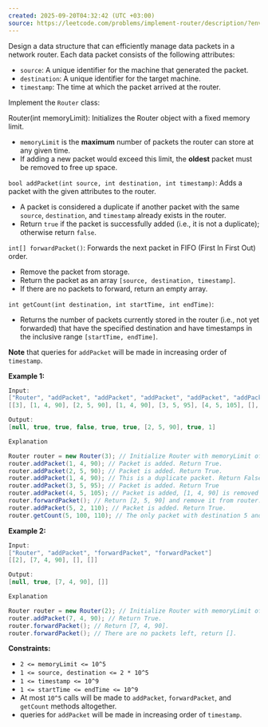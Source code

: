 ```yaml
---
created: 2025-09-20T04:32:42 (UTC +03:00)
source: https://leetcode.com/problems/implement-router/description/?envType=daily-question&envId=2025-09-20
---
```

Design a data structure that can efficiently manage data packets in a network router. Each data packet consists of the following attributes:

 * `source`: A unique identifier for the machine that generated the packet.
 * `destination`: A unique identifier for the target machine.
 * `timestamp`: The time at which the packet arrived at the router.

Implement the `Router` class:

Router(int memoryLimit): Initializes the Router object with a fixed memory limit.

 * `memoryLimit` is the **maximum** number of packets the router can store at any given time.
 * If adding a new packet would exceed this limit, the **oldest** packet must be removed to free up space.

`bool addPacket(int source, int destination, int timestamp)`: Adds a packet with the given attributes to the router.

 * A packet is considered a duplicate if another packet with the same `source`, `destination`, and `timestamp` already exists in the router.
 * Return `true` if the packet is successfully added (i.e., it is not a duplicate); otherwise return `false`.

`int[] forwardPacket()`: Forwards the next packet in FIFO (First In First Out) order.

 * Remove the packet from storage.
 * Return the packet as an array `[source, destination, timestamp]`.
 * If there are no packets to forward, return an empty array.

`int getCount(int destination, int startTime, int endTime)`:

 * Returns the number of packets currently stored in the router (i.e., not yet forwarded) that have the specified destination and have timestamps in the inclusive range `[startTime, endTime]`.

**Note** that queries for `addPacket` will be made in increasing order of `timestamp`.


**Example 1:**

``` Java
Input:
["Router", "addPacket", "addPacket", "addPacket", "addPacket", "addPacket", "forwardPacket", "addPacket", "getCount"]
[[3], [1, 4, 90], [2, 5, 90], [1, 4, 90], [3, 5, 95], [4, 5, 105], [], [5, 2, 110], [5, 100, 110]]

Output:
[null, true, true, false, true, true, [2, 5, 90], true, 1]

Explanation

Router router = new Router(3); // Initialize Router with memoryLimit of 3.
router.addPacket(1, 4, 90); // Packet is added. Return True.
router.addPacket(2, 5, 90); // Packet is added. Return True.
router.addPacket(1, 4, 90); // This is a duplicate packet. Return False.
router.addPacket(3, 5, 95); // Packet is added. Return True
router.addPacket(4, 5, 105); // Packet is added, [1, 4, 90] is removed as number of packets exceeds memoryLimit. Return True.
router.forwardPacket(); // Return [2, 5, 90] and remove it from router.
router.addPacket(5, 2, 110); // Packet is added. Return True.
router.getCount(5, 100, 110); // The only packet with destination 5 and timestamp in the inclusive range [100, 110] is [4, 5, 105]. Return 1.
```


**Example 2:**

``` Java
Input:
["Router", "addPacket", "forwardPacket", "forwardPacket"]
[[2], [7, 4, 90], [], []]

Output:
[null, true, [7, 4, 90], []]

Explanation

Router router = new Router(2); // Initialize Router with memoryLimit of 2.
router.addPacket(7, 4, 90); // Return True.
router.forwardPacket(); // Return [7, 4, 90].
router.forwardPacket(); // There are no packets left, return [].
```


**Constraints:**

 * `2 <= memoryLimit <= 10^5`
 * `1 <= source, destination <= 2 * 10^5`
 * `1 <= timestamp <= 10^9`
 * `1 <= startTime <= endTime <= 10^9`
 * At most `10^5` calls will be made to `addPacket`, `forwardPacket`, and `getCount` methods altogether.
 * queries for `addPacket` will be made in increasing order of `timestamp`.
